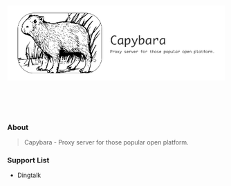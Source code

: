 <h1 align="center">
  <br>
	<img width="600" src="media/capybara.png" alt="capybara">
  <br>
  <br>
  <br>
</h1>

### About

> Capybara - Proxy server for those popular open platform.

### Support List

* Dingtalk
